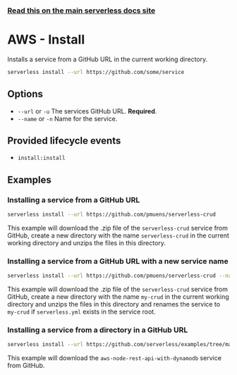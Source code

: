 <!--
title: Serverless Framework Commands - AWS Lambda - Install
menuText: install
menuOrder: 3
description: Install pre-written AWS Lambda Functions, Events and Resources with the Serverless Framework
layout: Doc
-->

<!-- DOCS-SITE-LINK:START automatically generated  -->

### [Read this on the main serverless docs site](https://www.serverless.com/framework/docs/providers/aws/cli-reference/install)

<!-- DOCS-SITE-LINK:END -->

# AWS - Install

Installs a service from a GitHub URL in the current working directory.

```bash
serverless install --url https://github.com/some/service
```

## Options

- `--url` or `-u` The services GitHub URL. **Required**.
- `--name` or `-n` Name for the service.

## Provided lifecycle events

- `install:install`

## Examples

### Installing a service from a GitHub URL

```bash
serverless install --url https://github.com/pmuens/serverless-crud
```

This example will download the .zip file of the `serverless-crud` service from GitHub, create a new directory with the name `serverless-crud` in the current working directory and unzips the files in this directory.

### Installing a service from a GitHub URL with a new service name

```bash
serverless install --url https://github.com/pmuens/serverless-crud --name my-crud
```

This example will download the .zip file of the `serverless-crud` service from GitHub, create a new directory with the name `my-crud` in the current working directory and unzips the files in this directory and renames the service to `my-crud` if `serverless.yml` exists in the service root.

### Installing a service from a directory in a GitHub URL

```bash
serverless install --url https://github.com/serverless/examples/tree/master/aws-node-rest-api-with-dynamodb
```

This example will download the `aws-node-rest-api-with-dynamodb` service from GitHub.
